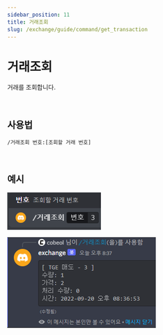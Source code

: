 ```yaml
---
sidebar_position: 11
title: 거래조회
slug: /exchange/guide/command/get_transaction
---
```


# 거래조회

거래를 조회합니다.

<br/>

## 사용법

```
/거래조회 번호:[조회할 거래 번호]
```

<br/>

## 예시

![get_transaction-input](./img/get_transaction/get_transaction-input.png)

![get_transaction-output](./img/get_transaction/get_transaction-output.png)
